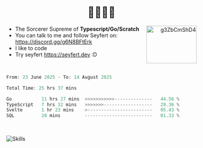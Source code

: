 <h1 align='center'>🤫🧏‍♂️🗿</h1>

<a align="right" href="https://discord.gg/g6N8BFtErk" target="blank"><img align="right" src="https://raw.githubusercontent.com/rahuldkjain/github-profile-readme-generator/master/src/images/icons/Social/discord.svg" alt="g3ZbCmShD4" height="100" width="133" /></a>

-   The Sorcerer Supreme of **Typescript/Go/Scratch**
-   You can talk to me and follow Seyfert on: https://discord.gg/g6N8BFtErk
-   I like to code
-   Try seyfert https://seyfert.dev :D
<br/>

<!-- thanks discord for banning me for no reason xDDDDDDD!!!!!!!!! -->
<!-- ![Simxnet skill issue](https://muzyard.vercel.app/widget/507367752391196682?theme=transparent&blurbg&border&font=monocraft) -->
<!-- [![Discord Presence](https://lanyard.cnrad.dev/api/507367752391196682?borderRadius=20px&hideDiscrim=true&idleMessage=Kinda%20dumb)](https://discord.com/users/366779196975874049) -->

<!--START_SECTION:waka-->

```ts
From: 23 June 2025 - To: 14 August 2025

Total Time: 25 hrs 37 mins

Go           11 hrs 27 mins  >>>>>>>>>>>--------------   44.56 %
TypeScript   7 hrs 32 mins   >>>>>>>------------------   29.36 %
Svelte       1 hr 23 mins    >------------------------   05.43 %
SQL          20 mins         -------------------------   01.33 %
```

<!--END_SECTION:waka-->

<br/>

![Skills](https://skills-icons.vercel.app/api/icons?i=seyfert,ts,go,mysql,nodejs,bun,deno,eslint,puppeteer,prisma,mongodb,redis,pnpm,biome)

<br/>